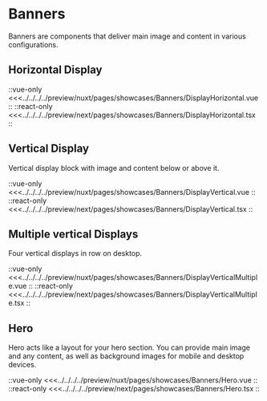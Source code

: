 # Banners

Banners are components that deliver main image and content in various configurations.

## Horizontal Display

<Showcase showcase-name="Banners/DisplayHorizontal" style="min-height:800px">

::vue-only
<<<../../../../preview/nuxt/pages/showcases/Banners/DisplayHorizontal.vue
::
::react-only
<<<../../../../preview/next/pages/showcases/Banners/DisplayHorizontal.tsx
::

</Showcase>

## Vertical Display

Vertical display block with image and content below or above it.

<Showcase showcase-name="Banners/DisplayVertical" style="min-height: 800px;">
::vue-only
<<<../../../../preview/nuxt/pages/showcases/Banners/DisplayVertical.vue
::
::react-only
<<<../../../../preview/next/pages/showcases/Banners/DisplayVertical.tsx
::
</Showcase>

## Multiple vertical Displays

Four vertical displays in row on desktop.

<Showcase showcase-name="Banners/DisplayVerticalMultiple" style="min-height: 750px;">
::vue-only
<<<../../../../preview/nuxt/pages/showcases/Banners/DisplayVerticalMultiple.vue
::
::react-only
<<<../../../../preview/next/pages/showcases/Banners/DisplayVerticalMultiple.tsx
::
</Showcase>

## Hero

Hero acts like a layout for your hero section. You can provide main image and any content, as well as background images for mobile and desktop devices.

<Showcase showcase-name="Banners/Hero" style="min-height:620px">

::vue-only
<<<../../../../preview/nuxt/pages/showcases/Banners/Hero.vue
::
::react-only
<<<../../../../preview/next/pages/showcases/Banners/Hero.tsx
::

</Showcase>
